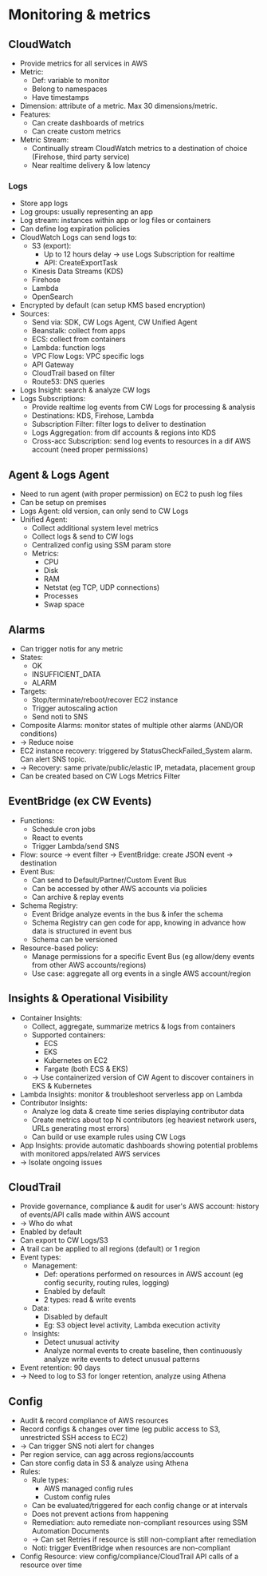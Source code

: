 # Monitoring & metrics
## CloudWatch
- Provide metrics for all services in AWS
- Metric:
  - Def: variable to monitor
  - Belong to namespaces
  - Have timestamps
- Dimension: attribute of a metric. Max 30 dimensions/metric.
- Features:
  - Can create dashboards of metrics
  - Can create custom metrics
- Metric Stream:
  - Continually stream CloudWatch metrics to a destination of choice (Firehose, third party service)
  - Near realtime delivery & low latency
### Logs
- Store app logs
- Log groups: usually representing an app
- Log stream: instances within app or log files or containers
- Can define log expiration policies
- CloudWatch Logs can send logs to:
  - S3 (export):
    - Up to 12 hours delay -> use Logs Subscription for realtime
    - API: CreateExportTask
  - Kinesis Data Streams (KDS)
  - Firehose
  - Lambda
  - OpenSearch
- Encrypted by default (can setup KMS based encryption)
- Sources:
  - Send via: SDK, CW Logs Agent, CW Unified Agent
  - Beanstalk: collect from apps
  - ECS: collect from containers
  - Lambda: function logs
  - VPC Flow Logs: VPC specific logs
  - API Gateway
  - CloudTrail based on filter
  - Route53: DNS queries
- Logs Insight: search & analyze CW logs
- Logs Subscriptions:
  - Provide realtime log events from CW Logs for processing & analysis
  - Destinations: KDS, Firehose, Lambda
  - Subscription Filter: filter logs to deliver to destination
  - Logs Aggregation: from dif accounts & regions into KDS
  - Cross-acc Subscription: send log events to resources in a dif AWS account (need proper permissions)
## Agent & Logs Agent
- Need to run agent (with proper permission) on EC2 to push log files
- Can be setup on premises
- Logs Agent: old version, can only send to CW Logs
- Unified Agent:
  - Collect additional system level metrics
  - Collect logs & send to CW logs
  - Centralized config using SSM param store
  - Metrics:
    - CPU
    - Disk
    - RAM
    - Netstat (eg TCP, UDP connections)
    - Processes
    - Swap space
## Alarms
- Can trigger notis for any metric
- States:
  - OK
  - INSUFFICIENT_DATA
  - ALARM
- Targets:
  - Stop/terminate/reboot/recover EC2 instance
  - Trigger autoscaling action
  - Send noti to SNS
- Composite Alarms: monitor states of multiple other alarms (AND/OR conditions)
- -> Reduce noise
- EC2 instance recovery: triggered by StatusCheckFailed_System alarm. Can alert SNS topic.
- -> Recovery: same private/public/elastic IP, metadata, placement group
- Can be created based on CW Logs Metrics Filter
## EventBridge (ex CW Events)
- Functions:
  - Schedule cron jobs
  - React to events
  - Trigger Lambda/send SNS
- Flow: source -> event filter -> EventBridge: create JSON event -> destination
- Event Bus:
  - Can send to Default/Partner/Custom Event Bus
  - Can be accessed by other AWS accounts via policies
  - Can archive & replay events
- Schema Registry:
  - Event Bridge analyze events in the bus & infer the schema
  - Schema Registry can gen code for app, knowing in advance how data is structured in event bus
  - Schema can be versioned
- Resource-based policy:
  - Manage permissions for a specific Event Bus (eg allow/deny events from other AWS accounts/regions)
  - Use case: aggregate all org events in a single AWS account/region
## Insights & Operational Visibility
- Container Insights:
  - Collect, aggregate, summarize metrics & logs from containers
  - Supported containers:
    - ECS
    - EKS
    - Kubernetes on EC2
    - Fargate (both ECS & EKS)
  - -> Use containerized version of CW Agent to discover containers in EKS & Kubernetes
- Lambda Insights: monitor & troubleshoot serverless app on Lambda
- Contributor Insights:
  - Analyze log data & create time series displaying contributor data
  - Create metrics about top N contributors (eg heaviest network users, URLs generating most errors)
  - Can build or use example rules using CW Logs
- App Insights: provide automatic dashboards showing potential problems with monitored apps/related AWS services
- -> Isolate ongoing issues
## CloudTrail
- Provide governance, compliance & audit for user's AWS account: history of events/API calls made within AWS account
- -> Who do what
- Enabled by default
- Can export to CW Logs/S3
- A trail can be applied to all regions (default) or 1 region
- Event types:
  - Management:
    - Def: operations performed on resources in AWS account (eg config security, routing rules, logging)
    - Enabled by default
    - 2 types: read & write events
  - Data:
    - Disabled by default
    - Eg: S3 object level activity, Lambda execution activity
  - Insights:
    - Detect unusual activity
    - Analyze normal events to create baseline, then continuously analyze write events to detect unusual patterns
- Event retention: 90 days
- -> Need to log to S3 for longer retention, analyze using Athena
## Config
- Audit & record compliance of AWS resources
- Record configs & changes over time (eg public access to S3, unrestricted SSH access to EC2)
- -> Can trigger SNS noti alert for changes
- Per region service, can agg across regions/accounts
- Can store config data in S3 & analyze using Athena
- Rules:
  - Rule types:
    - AWS managed config rules
    - Custom config rules
  - Can be evaluated/triggered for each config change or at intervals
  - Does not prevent actions from happening
  - Remediation: auto remediate non-compliant resources using SSM Automation Documents
  - -> Can set Retries if resource is still non-compliant after remediation
  - Noti: trigger EventBridge when resources are non-compliant
- Config Resource: view config/compliance/CloudTrail API calls of a resource over time